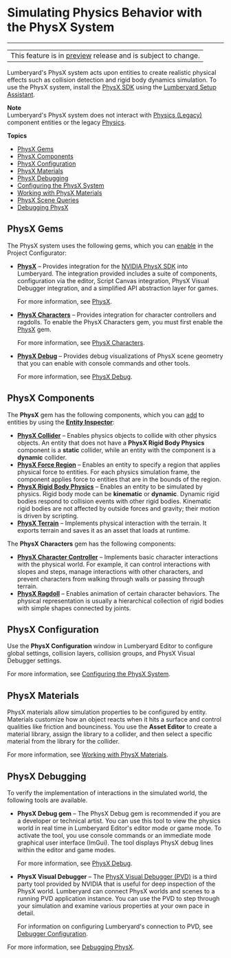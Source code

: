 # Simulating Physics Behavior with the PhysX System<a name="physx-intro"></a>


****  

|  | 
| --- |
| This feature is in [preview](https://docs.aws.amazon.com/lumberyard/latest/userguide/ly-glos-chap.html#preview) release and is subject to change\.  | 

Lumberyard's PhysX system acts upon entities to create realistic physical effects such as collision detection and rigid body dynamics simulation\. To use the PhysX system, install the [PhysX SDK](https://developer.nvidia.com/gameworks-physx-overview) using the [Lumberyard Setup Assistant](lumberyard-launcher-using.md)\.

**Note**  
 Lumberyard's PhysX system does not interact with [Physics \(Legacy\)](component-components.md#component-entity-physics-legacy) component entities or the legacy [Physics](https://docs.aws.amazon.com/lumberyard/latest/legacyreference/physics-intro.html)\.

**Topics**
+ [PhysX Gems](#physx-intro-gems)
+ [PhysX Components](#physx-intro-physx-components)
+ [PhysX Configuration](#physx-intro-configuration)
+ [PhysX Materials](#physx-intro-materials)
+ [PhysX Debugging](#physx-intro-debugging)
+ [Configuring the PhysX System](physx-configuration.md)
+ [Working with PhysX Materials](physx-materials.md)
+ [PhysX Scene Queries](physx-scene-queries.md)
+ [Debugging PhysX](debugging-physx.md)

## PhysX Gems<a name="physx-intro-gems"></a>

The PhysX system uses the following gems, which you can [enable](gems-system-using-project-configurator.md) in the Project Configurator:
+ **[PhysX](gems-system-gem-physx.md)** – Provides integration for the [NVIDIA PhysX SDK](https://developer.nvidia.com/physx-sdk) into Lumberyard\. The integration provided includes a suite of components, configuration via the editor, Script Canvas integration, PhysX Visual Debugger integration, and a simplified API abstraction layer for games\. 

  For more information, see [PhysX](gems-system-gem-physx.md)\.
+ **[PhysX Characters](gems-system-gem-physx-characters.md)** – Provides integration for character controllers and ragdolls\. To enable the PhysX Characters gem, you must first enable the [PhysX](gems-system-gem-physx.md) gem\.

  For more information, see [PhysX Characters](gems-system-gem-physx-characters.md)\.
+ **[PhysX Debug](gems-system-gem-physx-debug.md)** – Provides debug visualizations of PhysX scene geometry that you can enable with console commands and other tools\.

  For more information, see [PhysX Debug](gems-system-gem-physx-debug.md)\.

## PhysX Components<a name="physx-intro-physx-components"></a>

The **PhysX** gem has the following components, which you can [add](component-working-adding.md) to entities by using the [**Entity Inspector**](component-entity-inspector.md):
+ **[PhysX Collider](component-physx-collider.md)** – Enables physics objects to collide with other physics objects\. An entity that does not have a **PhysX Rigid Body Physics** component is a **static** collider, while an entity with the component is a **dynamic** collider\.
+ **[PhysX Force Region](component-physx-force-region.md)** – Enables an entity to specify a region that applies physical force to entities\. For each physics simulation frame, the component applies force to entities that are in the bounds of the region\.
+ **[PhysX Rigid Body Physics](component-physx-rigid-body-physics.md)** – Enables an entity to be simulated by physics\. Rigid body mode can be **kinematic** or **dynamic**\. Dynamic rigid bodies respond to collision events with other rigid bodies\. Kinematic rigid bodies are not affected by outside forces and gravity; their motion is driven by scripting\.
+ **[PhysX Terrain](component-physx-terrain.md)** – Implements physical interaction with the terrain\. It exports terrain and saves it as an asset that loads at runtime\. 

The **PhysX Characters** gem has the following components:
+ **[PhysX Character Controller](component-physx-character-controller.md)** – Implements basic character interactions with the physical world\. For example, it can control interactions with slopes and steps, manage interactions with other characters, and prevent characters from walking through walls or passing through terrain\.
+ **[PhysX Ragdoll](component-physx-ragdoll.md)** – Enables animation of certain character behaviors\. The physical representation is usually a hierarchical collection of rigid bodies with simple shapes connected by joints\.

## PhysX Configuration<a name="physx-intro-configuration"></a>

Use the **PhysX Configuration** window in Lumberyard Editor to configure global settings, collision layers, collision groups, and PhysX Visual Debugger settings\.

For more information, see [Configuring the PhysX System](physx-configuration.md)\.

## PhysX Materials<a name="physx-intro-materials"></a>

PhysX materials allow simulation properties to be configured by entity\. Materials customize how an object reacts when it hits a surface and control qualities like friction and bounciness\. You use the **Asset Editor** to create a material library, assign the library to a collider, and then select a specific material from the library for the collider\. 

For more information, see [Working with PhysX Materials](physx-materials.md)\.

## PhysX Debugging<a name="physx-intro-debugging"></a>

To verify the implementation of interactions in the simulated world, the following tools are available\.
+ **PhysX Debug gem** – The PhysX Debug gem is recommended if you are a developer or technical artist\. You can use this tool to view the physics world in real time in Lumberyard Editor's editor mode or game mode\. To activate the tool, you use console commands or an immediate mode graphical user interface \(ImGui\)\. The tool displays PhysX debug lines within the editor and game modes\.

  For more information, see [PhysX Debug](gems-system-gem-physx-debug.md)\.
+ **PhysX Visual Debugger** – The [PhysX Visual Debugger \(PVD\)](https://developer.nvidia.com/physx-visual-debugger) is a third party tool provided by NVIDIA that is useful for deep inspection of the PhysX world\. Lumberyard can connect PhysX worlds and scenes to a running PVD application instance\. You can use the PVD to step through your simulation and examine various properties at your own pace in detail\. 

  For information on configuring Lumberyard's connection to PVD, see [Debugger Configuration](physx-configuration-debugger.md)\. 

For more information, see [Debugging PhysX](debugging-physx.md)\.